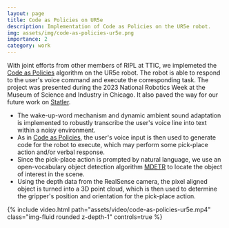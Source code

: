 ```yaml
---
layout: page
title: Code as Policies on UR5e
description: Implementation of Code as Policies on the UR5e robot.
img: assets/img/code-as-policies-ur5e.png
importance: 2
category: work
---
```


With joint efforts from other members of RIPL at TTIC, we implemeted the [Code as Policies](https://code-as-policies.github.io/) algorithm on the UR5e robot. The robot is able to respond to the user's voice command and execute the corresponding task. The project was presented during the 2023 National Robotics Week at the Museum of Science and Industry in Chicago. It also paved the way for our future work on [Statler](https://statler-lm.github.io/).

* The wake-up-word mechanism and dynamic ambient sound adaptation is implemented to robustly transcribe the user's voice line into text within a noisy environment.
* As in [Code as Policies](https://code-as-policies.github.io/), the user's voice input is then used to generate code for the robot to execute, which may perform some pick-place action and/or verbal response.
* Since the pick-place action is prompted by natural language, we use an open-vocabulary object detection algorithm [MDETR](https://ashkamath.github.io/mdetr_page/) to locate the object of interest in the scene.
* Using the depth data from the RealSense camera, the pixel aligned object is turned into a 3D point cloud, which is then used to determine the gripper's position and orientation for the pick-place action.

<div class="row">
    <div class="col-sm mt-3 mt-md-0">
        {% include video.html path="assets/video/code-as-policies-ur5e.mp4" class="img-fluid rounded z-depth-1" controls=true %}
    </div>
</div>
